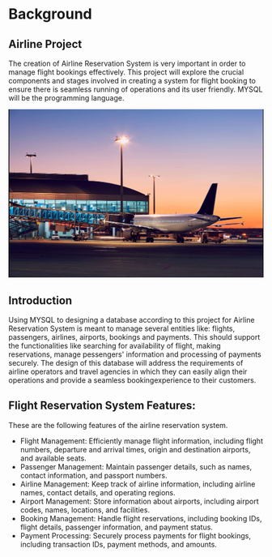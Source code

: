# Background
## Airline Project
The creation of Airline Reservation System is very important in order to manage flight bookings effectively. This project will explore the crucial components and stages involved in creating a system for flight booking to ensure there is seamless running of operations and its user friendly. MYSQL will be the programming language.

![](airportpix.png)

## Introduction
Using MYSQL to designing a database according to this project for Airline Reservation System is meant to manage several entities like: flights, passengers, airlines, airports, bookings and payments. This should support the functionalities like searching for availability of flight, making reservations, manage pessengers' information and processing of payments securely. The design of this database will address the requirements of airline operators and travel agencies in which they can easily align their operations and provide a seamless bookingexperience to their customers.

## Flight Reservation System Features:
These are the following features of the airline reservation system.
- Flight Management: Efficiently manage flight information, including flight numbers, departure and arrival times, origin and destination airports, and available seats.
- Passenger Management: Maintain passenger details, such as names, contact information, and passport numbers.
- Airline Management: Keep track of airline information, including airline names, contact details, and operating regions.
- Airport Management: Store information about airports, including airport codes, names, locations, and facilities.
- Booking Management: Handle flight reservations, including booking IDs, flight details, passenger information, and payment status.
- Payment Processing: Securely process payments for flight bookings, including transaction IDs, payment methods, and amounts.
